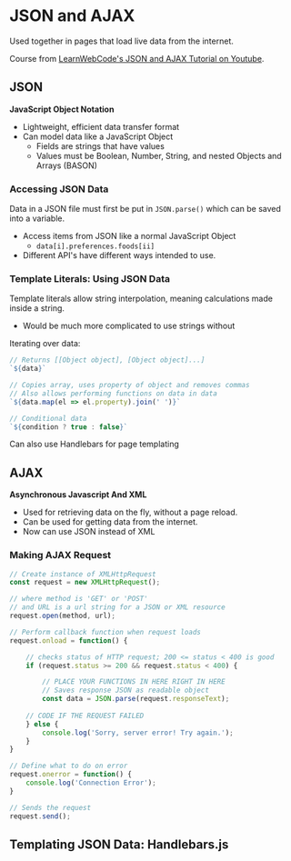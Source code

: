 # JSON and AJAX

Used together in pages that load live data from the internet.

Course from [LearnWebCode's JSON and AJAX Tutorial on Youtube](https://youtu.be/rJesac0_Ftw).


## JSON

**JavaScript Object Notation**

- Lightweight, efficient data transfer format
- Can model data like a JavaScript Object
    - Fields are strings that have values
    - Values must be Boolean, Number, String, and nested Objects and Arrays (BASON)


### Accessing JSON Data

Data in a JSON file must first be put in `JSON.parse()` which can be saved into a variable.

- Access items from JSON like a normal JavaScript Object
    - `data[i].preferences.foods[ii]`
- Different API's have different ways intended to use.


### Template Literals: Using JSON Data

Template literals allow string interpolation, meaning calculations made inside a string.

- Would be much more complicated to use strings without

Iterating over data: 

```JavaScript
// Returns [[Object object], [Object object]...]
`${data}`

// Copies array, uses property of object and removes commas
// Also allows performing functions on data in data
`${data.map(el => el.property).join(' ')}`

// Conditional data
`${condition ? true : false}`
```

Can also use Handlebars for page templating


## AJAX

**Asynchronous Javascript And XML**

- Used for retrieving data on the fly, without a page reload.
- Can be used for getting data from the internet.
- Now can use JSON instead of XML


### Making AJAX Request

```JavaScript
// Create instance of XMLHttpRequest
const request = new XMLHttpRequest();

// where method is 'GET' or 'POST'
// and URL is a url string for a JSON or XML resource
request.open(method, url);

// Perform callback function when request loads
request.onload = function() {

    // checks status of HTTP request; 200 <= status < 400 is good
    if (request.status >= 200 && request.status < 400) {

        // PLACE YOUR FUNCTIONS IN HERE RIGHT IN HERE
        // Saves response JSON as readable object
        const data = JSON.parse(request.responseText);
        
    // CODE IF THE REQUEST FAILED
    } else {
        console.log('Sorry, server error! Try again.');
    }
}

// Define what to do on error
request.onerror = function() {
    console.log('Connection Error');
}

// Sends the request
request.send();
```

## Templating JSON Data: Handlebars.js



